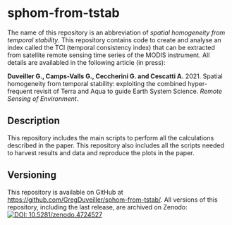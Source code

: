 # sphom-from-tstab

The name of this repository is an abbreviation of *spatial homogeneity from temporal stability*. This repository contains code to create and analyse an index called the TCI (temporal consistency index) that can be extracted from satellite remote sensing time series of the MODIS instrument. All details are availabled in the following article (in press):

**Duveiller G., Camps-Valls G., Ceccherini G. and Cescatti A.** 2021. Spatial homogeneity from temporal stability: exploiting the combined hyper-frequent revisit of Terra and Aqua to guide Earth System Science.  _Remote Sensing of Environment_. 

## Description
This repository includes the main scripts to perform all the calculations described in the paper. This repository also includes all the scripts needed to harvest results and data and reproduce the plots in the paper. 

## Versioning
This repository is available on GitHub at https://github.com/GregDuveiller/sphom-from-tstab/. All versions of this repository, including the last release, are archived on Zenodo: [![DOI: 10.5281/zenodo.4724527](https://zenodo.org/badge/275664164.svg)](https://zenodo.org/badge/latestdoi/275664164)
